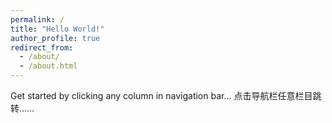 ```yaml
---
permalink: /
title: "Hello World!"
author_profile: true
redirect_from: 
  - /about/
  - /about.html
---
```


Get started by clicking any column in navigation bar...
点击导航栏任意栏目跳转……
